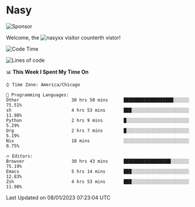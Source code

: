 # Nasy

<!--
<p align="center">
<img height="200" src="https://github-readme-stats.vercel.app/api?username=nasyxx&count_private=true&show_icons=true&theme=dracula&include_all_commits=true"/>
<img height="200" src="https://github-readme-stats.vercel.app/api/top-langs/?username=nasyxx&theme=dracula&hide=html,jupyter+notebook&count_private=true&show_icons=true"/>
</p>

  
----------------
-->

![Sponsor](https://img.shields.io/static/v1.svg?label=Sponsor&message=%E2%9D%A4&logo=GitHub&style=flat&color=pink)
 
Welcome, the ![nasyxx visitor counter](https://count.getloli.com/get/@nasyxx?theme=rule34)th vistor!
 
<!--START_SECTION:waka-->
![Code Time](http://img.shields.io/badge/Code%20Time-3%2C046%20hrs%2058%20mins-blue)

![Lines of code](https://img.shields.io/badge/From%20Hello%20World%20I%27ve%20Written-5%20Million%20lines%20of%20code-blue)

📊 **This Week I Spent My Time On** 

```text
⌚︎ Time Zone: America/Chicago

💬 Programming Languages: 
Other                    30 hrs 50 mins      ███████████████████░░░░░░   75.51% 
sh                       4 hrs 53 mins       ███░░░░░░░░░░░░░░░░░░░░░░   11.98% 
Python                   2 hrs 9 mins        █░░░░░░░░░░░░░░░░░░░░░░░░   5.29% 
Org                      2 hrs 7 mins        █░░░░░░░░░░░░░░░░░░░░░░░░   5.19% 
Nix                      18 mins             ░░░░░░░░░░░░░░░░░░░░░░░░░   0.75%

🔥 Editors: 
Browser                  30 hrs 43 mins      ██████████████████░░░░░░░   75.19% 
Emacs                    5 hrs 14 mins       ███░░░░░░░░░░░░░░░░░░░░░░   12.83% 
Zsh                      4 hrs 53 mins       ███░░░░░░░░░░░░░░░░░░░░░░   11.98%

```


 Last Updated on 08/01/2023 07:23:04 UTC
<!--END_SECTION:waka-->

<!-- ![visitors](https://visitor-badge.laobi.icu/badge?page_id=nasyxx.nasyxx) -->
